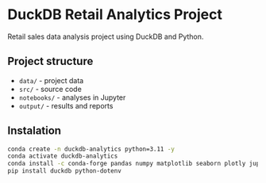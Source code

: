 # DuckDB Retail Analytics Project 
 
Retail sales data analysis project using DuckDB and Python. 
 
## Project structure 
 
- `data/` - project data 
- `src/` - source code 
- `notebooks/` - analyses in Jupyter 
- `output/` - results and reports 
 
## Instalation 
 
```bash 
conda create -n duckdb-analytics python=3.11 -y 
conda activate duckdb-analytics 
conda install -c conda-forge pandas numpy matplotlib seaborn plotly jupyter -y 
pip install duckdb python-dotenv 
``` 
